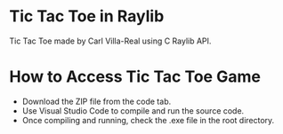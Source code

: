 # Tic Tac Toe in Raylib

Tic Tac Toe made by Carl Villa-Real using C Raylib API.

# How to Access Tic Tac Toe Game

- Download the ZIP file from the code tab.
- Use Visual Studio Code to compile and run the source code.
- Once compiling and running, check the .exe file in the root directory.
